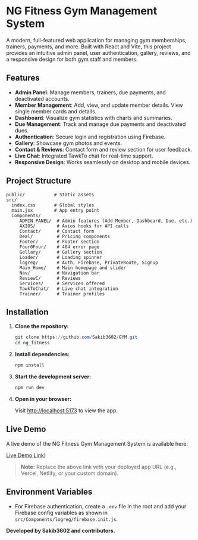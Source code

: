 # NG Fitness Gym Management System

A modern, full-featured web application for managing gym memberships, trainers, payments, and more. Built with React and Vite, this project provides an intuitive admin panel, user authentication, gallery, reviews, and a responsive design for both gym staff and members.

## Features

- **Admin Panel**: Manage members, trainers, due payments, and deactivated accounts.
- **Member Management**: Add, view, and update member details. View single member cards and details.
- **Dashboard**: Visualize gym statistics with charts and summaries.
- **Due Management**: Track and manage due payments and deactivated dues.
- **Authentication**: Secure login and registration using Firebase.
- **Gallery**: Showcase gym photos and events.
- **Contact & Reviews**: Contact form and review section for user feedback.
- **Live Chat**: Integrated TawkTo chat for real-time support.
- **Responsive Design**: Works seamlessly on desktop and mobile devices.

## Project Structure

```
public/           # Static assets
src/
  index.css       # Global styles
  main.jsx        # App entry point
  Components/
	 ADMIN PANEL/  # Admin features (Add Member, Dashboard, Due, etc.)
	 AXIOS/        # Axios hooks for API calls
	 Contact/      # Contact form
	 Deal/         # Pricing components
	 Footer/       # Footer section
	 Four0Four/    # 404 error page
	 Gellary/      # Gallery section
	 Loader/       # Loading spinner
	 logreg/       # Auth, Firebase, PrivateRoute, Signup
	 Main_Home/    # Main homepage and slider
	 Nav/          # Navigation bar
	 ReviewC/      # Reviews
	 Services/     # Services offered
	 TawkToChat/   # Live chat integration
	 Trainer/      # Trainer profiles
```

## Installation

1. **Clone the repository:**

	```powershell
	git clone https://github.com/Sakib3602/GYM.git
	cd ng_fitness
	```

2. **Install dependencies:**

	```powershell
	npm install
	```

3. **Start the development server:**

	```powershell
	npm run dev
	```

4. **Open in your browser:**

	Visit [http://localhost:5173](http://localhost:5173) to view the app.

## Live Demo

A live demo of the NG Fitness Gym Management System is available here:

[Live Demo Link](https://nggym.netlify.app/))

> **Note:** Replace the above link with your deployed app URL (e.g., Vercel, Netlify, or your custom domain).

## Environment Variables

- For Firebase authentication, create a `.env` file in the root and add your Firebase config variables as shown in `src/Components/logreg/firebase.init.js`.


**Developed by Sakib3602 and contributors.**
